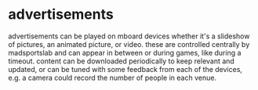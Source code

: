 # advertisements

advertisements can be played on mboard devices whether it's a slideshow of
pictures, an animated picture, or video.  these are controlled centrally by
madsportslab and can appear in between or during games, like during a timeout.
content can be downloaded periodically to keep relevant and updated, or can be
tuned with some feedback from each of the devices, e.g. a camera could record
the number of people in each venue.



